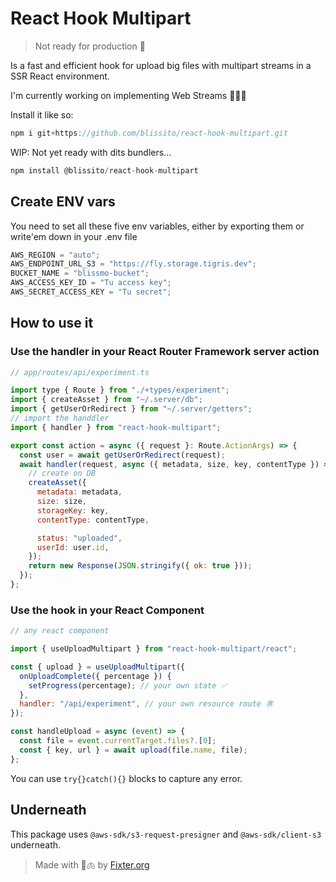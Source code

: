 # React Hook Multipart

> Not ready for production 🚧

Is a fast and efficient hook for upload big files with multipart streams in a SSR React environment.

I'm currently working on implementing Web Streams 🚬👷🏼

Install it like so:

```js
npm i git+https://github.com/blissito/react-hook-multipart.git
```

WIP: Not yet ready with dits bundlers...

```js
npm install @blissito/react-hook-multipart
```

## Create ENV vars

You need to set all these five env variables, either by exporting them or write'em down in your .env file

```js
AWS_REGION = "auto";
AWS_ENDPOINT_URL_S3 = "https://fly.storage.tigris.dev";
BUCKET_NAME = "blissmo-bucket";
AWS_ACCESS_KEY_ID = "Tu access key";
AWS_SECRET_ACCESS_KEY = "Tu secret";
```

## How to use it

### Use the handler in your React Router Framework server action

```js
// app/routes/api/experiment.ts

import type { Route } from "./+types/experiment";
import { createAsset } from "~/.server/db";
import { getUserOrRedirect } from "~/.server/getters";
// import the handdler
import { handler } from "react-hook-multipart";

export const action = async ({ request }: Route.ActionArgs) => {
  const user = await getUserOrRedirect(request);
  await handler(request, async ({ metadata, size, key, contentType }) => {
    // create on DB
    createAsset({
      metadata: metadata,
      size: size,
      storageKey: key,
      contentType: contentType,

      status: "uploaded",
      userId: user.id,
    });
    return new Response(JSON.stringify({ ok: true }));
  });
};
```

### Use the hook in your React Component

```js
// any react component

import { useUploadMultipart } from "react-hook-multipart/react";

const { upload } = useUploadMultipart({
  onUploadComplete({ percentage }) {
    setProgress(percentage); // your own state ✅
  },
  handler: "/api/experiment", // your own resource route ㊮
});

const handleUpload = async (event) => {
  const file = event.currentTarget.files?.[0];
  const { key, url } = await upload(file.name, file);
};
```

You can use `try{}catch(){}` blocks to capture any error.

## Underneath

This package uses `@aws-sdk/s3-request-presigner` and `@aws-sdk/client-s3` underneath.

> Made with 🚬🫁 by [Fixter.org](http://fixter.org)
